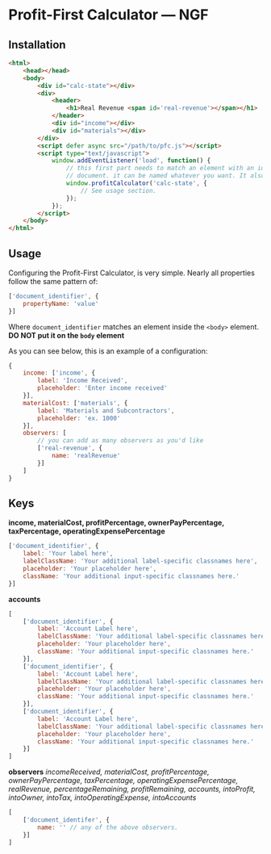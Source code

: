 # Profit-First Calculator — NGF


## Installation
```html
<html>
    <head></head>
    <body>
        <div id="calc-state"></div>
        <div>
            <header>
                <h1>Real Revenue <span id='real-revenue'></span></h1>
            </header>
            <div id="income"></div>
            <div id="materials"></div>
        </div>
        <script defer async src="/path/to/pfc.js"></script>
        <script type="text/javascript">
            window.addEventListener('load', function() {
                // this first part needs to match an element with an id in the <body> of the
                // document. it can be named whatever you want. It also has to be empty.
                window.profitCalculator('calc-state', {
                    // See usage section.
                });
            });
        </script>
    </body>
</html>
```
## Usage
Configuring the Profit-First Calculator, is very simple. Nearly all properties follow the same pattern of:

```javascript
['document_identifier', {
    propertyName: 'value'
}]
```
Where `document_identifier` matches an element inside the `<body>` element. **DO NOT put it on the `body` element**

As you can see below, this is an example of a configuration:


```javascript
{
    income: ['income', {
        label: 'Income Received',
        placeholder: 'Enter income received'
    }],
    materialCost: ['materials', {
        label: 'Materials and Subcontractors',
        placeholder: 'ex. 1000'
    }],
    observers: [
        // you can add as many observers as you'd like
        ['real-revenue', {
            name: 'realRevenue'
        }]
    ]
}
```

## Keys
**income, materialCost, profitPercentage,
ownerPayPercentage, taxPercentage,
operatingExpensePercentage**
```javascript
['document_identifier', {
    label: 'Your label here',
    labelClassName: 'Your additional label-specific classnames here',
    placeholder: 'Your placeholder here',
    className: 'Your additional input-specific classnames here.'
}]
```

**accounts**
```javascript
[
    ['document_identifier', {
        label: 'Account Label here',
        labelClassName: 'Your additional label-specific classnames here',
        placeholder: 'Your placeholder here',
        className: 'Your additional input-specific classnames here.'
    }],
    ['document_identifier', {
        label: 'Account Label here',
        labelClassName: 'Your additional label-specific classnames here',
        placeholder: 'Your placeholder here',
        className: 'Your additional input-specific classnames here.'
    }],
    ['document_identifier', {
        label: 'Account Label here',
        labelClassName: 'Your additional label-specific classnames here',
        placeholder: 'Your placeholder here',
        className: 'Your additional input-specific classnames here.'
    }]
]
```

**observers**
*incomeReceived,
materialCost,
profitPercentage,
ownerPayPercentage,
taxPercentage,
operatingExpensePercentage,
realRevenue,
percentageRemaining,
profitRemaining,
accounts,
intoProfit,
intoOwner,
intoTax,
intoOperatingExpense,
intoAccounts*
```javascript
[
    ['document_identifer', {
        name: '' // any of the above observers.
    }]
]
```